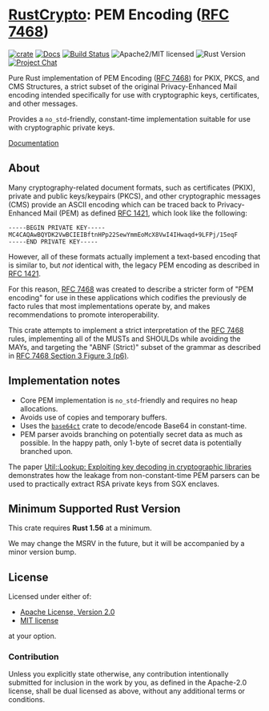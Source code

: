 # [RustCrypto]: PEM Encoding ([RFC 7468])

[![crate][crate-image]][crate-link]
[![Docs][docs-image]][docs-link]
[![Build Status][build-image]][build-link]
![Apache2/MIT licensed][license-image]
![Rust Version][rustc-image]
[![Project Chat][chat-image]][chat-link]

Pure Rust implementation of PEM Encoding ([RFC 7468]) for PKIX, PKCS, and
CMS Structures, a strict subset of the original Privacy-Enhanced Mail encoding
intended  specifically for use with cryptographic keys, certificates, and other
messages.

Provides a `no_std`-friendly, constant-time implementation suitable for use with
cryptographic private keys.

[Documentation][docs-link]

## About

Many cryptography-related document formats, such as certificates (PKIX),
private and public keys/keypairs (PKCS), and other cryptographic messages (CMS)
provide an ASCII encoding which can be traced back to Privacy-Enhanced Mail
(PEM) as defined [RFC 1421], which look like the following:

```text
-----BEGIN PRIVATE KEY-----
MC4CAQAwBQYDK2VwBCIEIBftnHPp22SewYmmEoMcX8VwI4IHwaqd+9LFPj/15eqF
-----END PRIVATE KEY-----
```

However, all of these formats actually implement a text-based encoding that is
similar to, but *not* identical with, the legacy PEM encoding as described in
[RFC 1421].

For this reason, [RFC 7468] was created to describe a stricter form of
"PEM encoding" for use in these applications which codifies the previously
de facto rules that most implementations operate by, and makes recommendations
to promote interoperability.

This crate attempts to implement a strict interpretation of the [RFC 7468]
rules, implementing all of the MUSTs and SHOULDs while avoiding the MAYs,
and targeting the "ABNF (Strict)" subset of the grammar as described in
[RFC 7468 Section 3 Figure 3 (p6)][RFC 7468 p6].

## Implementation notes

- Core PEM implementation is `no_std`-friendly and requires no heap allocations.
- Avoids use of copies and temporary buffers.
- Uses the [`base64ct`] crate to decode/encode Base64 in constant-time.
- PEM parser avoids branching on potentially secret data as much as possible.
  In the happy path, only 1-byte of secret data is potentially
  branched upon.

The paper [Util::Lookup: Exploiting key decoding in cryptographic libraries][Util::Lookup]
demonstrates how the leakage from non-constant-time PEM parsers can be used
to practically extract RSA private keys from SGX enclaves.

## Minimum Supported Rust Version

This crate requires **Rust 1.56** at a minimum.

We may change the MSRV in the future, but it will be accompanied by a minor
version bump.

## License

Licensed under either of:

 * [Apache License, Version 2.0](http://www.apache.org/licenses/LICENSE-2.0)
 * [MIT license](http://opensource.org/licenses/MIT)

at your option.

### Contribution

Unless you explicitly state otherwise, any contribution intentionally submitted
for inclusion in the work by you, as defined in the Apache-2.0 license, shall be
dual licensed as above, without any additional terms or conditions.

[//]: # (badges)

[crate-image]: https://img.shields.io/crates/v/pem-rfc7468.svg
[crate-link]: https://crates.io/crates/pem-rfc7468
[docs-image]: https://docs.rs/pem-rfc7468/badge.svg
[docs-link]: https://docs.rs/pem-rfc7468/
[build-image]: https://github.com/RustCrypto/formats/actions/workflows/pem-rfc7468.yml/badge.svg
[build-link]: https://github.com/RustCrypto/formats/actions/workflows/pem-rfc7468.yml
[license-image]: https://img.shields.io/badge/license-Apache2.0/MIT-blue.svg
[rustc-image]: https://img.shields.io/badge/rustc-1.56+-blue.svg
[chat-image]: https://img.shields.io/badge/zulip-join_chat-blue.svg
[chat-link]: https://rustcrypto.zulipchat.com/#narrow/stream/300570-formats

[//]: # (links)

[RustCrypto]: https://github.com/rustcrypto
[RFC 1421]: https://datatracker.ietf.org/doc/html/rfc1421
[RFC 7468]: https://datatracker.ietf.org/doc/html/rfc7468
[RFC 7468 p6]: https://datatracker.ietf.org/doc/html/rfc7468#page-6
[`base64ct`]: https://github.com/RustCrypto/formats/tree/master/base64ct
[Util::Lookup]: https://arxiv.org/pdf/2108.04600.pdf
